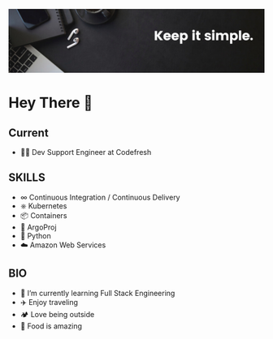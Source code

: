 ![keep it simple banner](./assests/banner.png)

# Hey There 👋

## Current

- 🧑‍💻 Dev Support Engineer at Codefresh

## SKILLS

- ∞ Continuous Integration / Continuous Delivery
- ⎈ Kubernetes
- 📦 Containers
- 🚀 ArgoProj
- 🐍 Python
- ☁️ Amazon Web Services

## BIO

- 🌱 I’m currently learning Full Stack Engineering
- ✈️ Enjoy traveling
- 🏕️ Love being outside
- 🍎 Food is amazing
